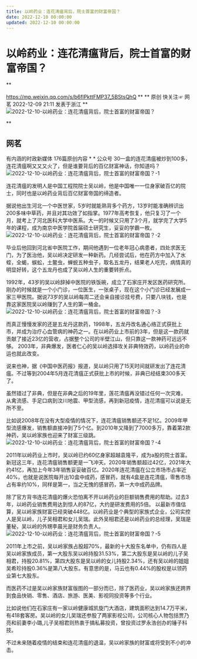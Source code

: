 ```yaml
---
title: 以岭药业：连花清瘟背后，院士首富的财富帝国？
date: 2022-12-10 00:00:00
updated: 2022-12-10 00:00:00
---
```



# 以岭药业：连花清瘟背后，院士首富的财富帝国？
**

https://mp.weixin.qq.com/s/b6flPkttFMP37_5BStsQhQ
**
**
原创 快关注☞ 网茗 2022-12-09 21:11 发表于浙江
**![2022-12-10-以岭药业：连花清瘟背后，院士首富的财富帝国？](assets/2022-12-10-以岭药业：连花清瘟背后，院士首富的财富帝国？.png)

**
## 网茗
有内涵的时政新媒体
176篇原创内容
*
*
公众号
30一盒的连花清瘟被炒到100多，连花清瘟啊又又又火了，但是谁要背后的百亿财富神话，你知道吗？
![2022-12-10-以岭药业：连花清瘟背后，院士首富的财富帝国？-1](assets/2022-12-10-以岭药业：连花清瘟背后，院士首富的财富帝国？-1.jpeg)

连花清瘟的发明人是中国工程院院士吴以岭，他是中国唯一一位身家破百亿的院士，同时也是以岭药业背后百亿财富帝国的缔造者。

据说他出生河北一个中医世家，5岁时就能熟背多个药方，13岁时能准确辨识出200多味中草药，并且对其功效了如指掌。1977年高考恢复，他只复习了一个月，就考上了河北医科大学中医系。大一的时候又只用了3个月，就学完了大学5年的课程，成为南京中医学院首届硕士研究生，妥妥的学霸一枚。
![2022-12-10-以岭药业：连花清瘟背后，院士首富的财富帝国？-2](assets/2022-12-10-以岭药业：连花清瘟背后，院士首富的财富帝国？-2.png)

毕业后他回到河北省中医院工作，期间他遇到一位老年冠心病患者，四处求医无门，为了医治他，吴以岭决定研发一种新药。几经尝试后，他在药方中加入了水蛭，全蝎，蜈蚣，土鳖虫，蝉蜕五种虫子，取名五龙丹，结果老人吃完，病情真的明显好转，这个五龙丹也成了吴以岭人生的重要转折点。

1992年，43岁的吴以岭辞掉中医院的铁饭碗，成立了石家庄开发区医药研究所。刚办的时候就是一个小门诊，一位医生，一张桌子，现在这个小门诊已经发展成一家三甲医院。据说73岁的吴以岭每周二还会亲自接诊挂号费，只要八块钱，也是靠这家医院吴以岭赚到了人生的第一桶金。
![2022-12-10-以岭药业：连花清瘟背后，院士首富的财富帝国？-3](assets/2022-12-10-以岭药业：连花清瘟背后，院士首富的财富帝国？-3.png)

而真正慢慢发家的还是五龙丹这款药，1998年，五龙丹改名通心络正式获批上市，并成为治疗心血管病的神药之一。在以岭药业上市前的3年，但是这一款药就贡献了接近23亿的营收，占据整个公司的半壁江山，但只靠这一款神药可远远不够。
2003年，非典爆发，医者仁心的吴以岭选择攻关非典特效药，以岭药业的命运也就此改变。

说来也神，据《中国中医药报》报道，吴以岭只用了15天时间就研发出了连花清瘟。不过等到2004年5月连花清瘟正式获批上市的时候，非典已经结束300多天了。

虽然错过了非典，但是在非典之后的19年里，莲花清瘟再没错过任何一次灾难，从禽流感、手足口病到汶川地震、甲型流感，再到新冠疫情，连花清瘟可以说是无所不至。

比如说2008年在没有大型疫情的情况下，连花清瘟销售额还不足1亿。2009年甲型流感爆发，销售额直接冲到了5个亿。到2010年又降到了7000多万，靠着第2款神药，吴以岭家族也迎来了财富三级跳。
![2022-12-10-以岭药业：连花清瘟背后，院士首富的财富帝国？-4](assets/2022-12-10-以岭药业：连花清瘟背后，院士首富的财富帝国？-4.png)

2011年以岭药业上市时，吴以岭已约60亿身家超越袁隆平，成为a股的院士首富。新冠这三年，连花清瘟销售额更是一飞冲天。2020年销售额超过42亿，2021年大约41亿，再加上今年3年销售妥妥破百亿。2020年连花清瘟在公立市场市占率近40%，也就是说医院每开出10盒中成药，感冒药，就有4盒是连花清瘟，零售市场占有率约10%，同样是第一，当之无愧的感冒药，第一大中成药品牌。

除了官方背书连花清瘟的爆火恐怕离不开以岭药业的巨额销售费用的帮助。过去3年，以岭药业销售费用达到惊人的87亿，大约是研发费用的5倍。
以最新市值估算，吴以岭家族财富已经突破448亿。以岭药业是个典型的家族式企业，公司实控人是吴以岭，儿子吴相君和女儿吴瑞。此外吴相君还是以岭药业的总经理，吴瑞是董秘，吴以岭的外甥李晨光是财务负责人。
![2022-12-10-以岭药业：连花清瘟背后，院士首富的财富帝国？-5](assets/2022-12-10-以岭药业：连花清瘟背后，院士首富的财富帝国？-5.png)

2011年上市之前，吴以岭家族占股超70%，最新的十大股东名单中，仍有四人是吴以岭家族成员，第一大股东吴以岭持股31.53%，第二大股东是吴以岭的儿子吴相君，持股20.81%，第四大股东是吴以岭的女儿持股2.34%，还有吴以岭的姐姐吴希珍持股0.36%是第八大股东。有意思的是，马云也有0.44%的股权是以领药业第七大股东。

而医药不过是吴以岭家族财富版图的一部分而已，除了医药业，吴以岭家族还跨界到食品快销、零售、酒店、旅游、医美、影视同投资等多个行业。

比如说他们在石家庄有一家以岭健康城凯旋门大酒店，建筑面积达到14.7万平米，有418套客房。吴以岭的女儿吴瑞还参股了两家影视公司，公司核心人物包括贾乃亮和前妻李小璐,儿子吴相君则热衷于搞私募投资，曾投资过罗永浩创办的锤子科技。

不过未来随着疫情的结束和连花清瘟的退温，吴以岭家族的财富或将受到不小的冲击。
